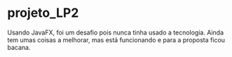# projeto_LP2
Usando JavaFX, foi um desafio pois nunca tinha usado a tecnologia. Ainda tem umas coisas a melhorar, mas está funcionando e para a proposta ficou bacana.
